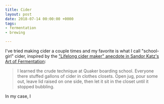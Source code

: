 ```yaml
---
title: Cider
layout: post
date: 2018-07-14 00:00:00 +0000
tags:
- fermentation
- brewing

---
```

I've tried making cider a couple times and my favorite is what I call "school-girl" cider, inspired by the ["Lifelong cider maker" anecdote in Sandor Katz's Art of Fermentation](https://books.google.com/books?id=TjXEAgAAQBAJ&pg=PA85&dq=lifelong+cider+maker '"Lifelong cider maker" from Art of Fermentation'):

> I learned the crude technique at Quaker boarding school. Everyone there stuffed gallons of cider in clothes closets. Open jug, pour some out, leave lid raised on one side, then let it sit in the closet until it stopped bubbling. 

In my case, I